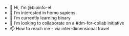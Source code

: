 - 👋 Hi, I’m @bioinfo-el
- 👀 I’m interested in homo sapiens
- 🌱 I’m currently learning binary
- 💞️ I’m looking to collaborate on a #dm-for-collab initiative
- 📫 How to reach me - via inter-dimensional travel

<!---
bioinfo-el/bioinfo-el is a ✨ special ✨ repository because its `README.md` (this file) appears on your GitHub profile.
You can click the Preview link to take a look at your changes.
--->
